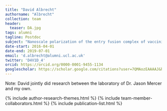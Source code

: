 ```yaml
---
title: "David Albrecht"
authorname: "Albrecht"
collection: team
header:
  teaser: DA.jpg
tags: alumni
tagline: Postdoc
subject: "Nanoscale polarization of the entry fusion complex of vaccinia virus drives efficient fusion."
date-start: 2016-04-01
date-end: 2019-07-01
email: 'd.albrecht@alumni.ucl.ac.uk'
twitter: 'D4V1D_4'
orcid: https://orcid.org/0000-0001-9455-1134
googlescholar: https://scholar.google.com/citations?user=7QMAozEAAAAJ&hl=en
---
```


<p align= "justify">
Note: David jointly did research between the laboratory of Dr. Jason Mercer and my own.

{% include author-research-themes.html %}
{% include team-member-collaborators.html %}
{% include publication-list.html %}
